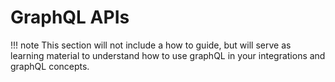 # GraphQL APIs

!!! note
    This section will not include a how to guide, but will serve as learning material to understand how to use graphQL in your integrations and graphQL concepts. 

